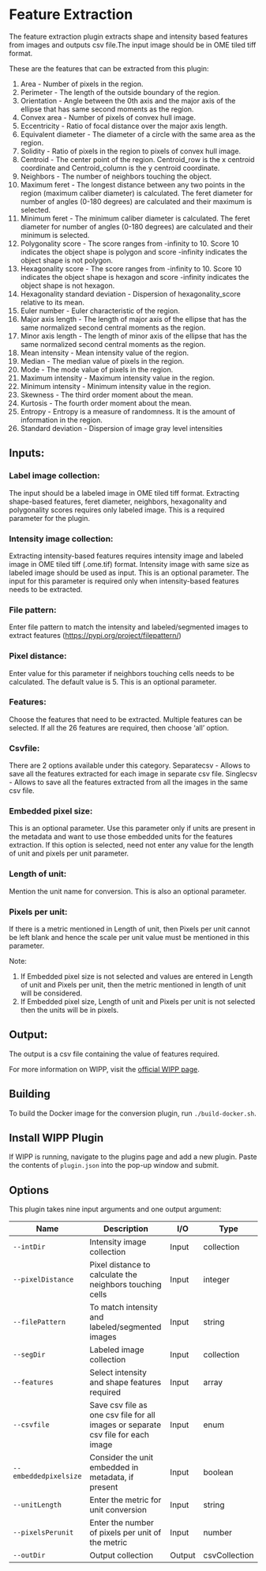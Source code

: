 ﻿# Feature Extraction

The feature extraction plugin extracts shape and intensity based features from images and outputs csv file.The input image should be in OME tiled tiff format.

These are the features that can be extracted from this plugin:
   1. Area - 
         Number of pixels in the region.
   2. Perimeter - 
         The length of the outside boundary of the region.
   3. Orientation - 
         Angle between the 0th axis and the major axis of the ellipse that has same second moments as the region.
   4. Convex area - 
         Number of pixels of convex hull image.
   5. Eccentricity - 
         Ratio of focal distance over the major axis length.
   6. Equivalent diameter - 
         The diameter of a circle with the same area as the region.
   7. Solidity - 
         Ratio of pixels in the region to pixels of convex hull image.
   8. Centroid - 
         The center point of the region. Centroid_row is the x centroid coordinate and Centroid_column is the y centroid coordinate.
   9. Neighbors - 
         The number of neighbors touching the object.
   10. Maximum feret - 
         The longest distance between any two points in the region (maximum caliber diameter) is calculated. The feret diameter for  
         number of angles (0-180 degrees) are calculated and their maximum is selected.
   11. Minimum feret - 
         The minimum caliber diameter is calculated. The feret diameter for number of angles (0-180 degrees) are calculated and their minimum is selected.
   12. Polygonality score - 
         The score ranges from -infinity to 10. Score 10 indicates the object shape is polygon and score -infinity indicates the object shape is not polygon.
   13. Hexagonality score - 
         The score ranges from -infinity to 10. Score 10 indicates the object shape is hexagon and score -infinity indicates the object shape is not hexagon.
   14. Hexagonality standard deviation - 
         Dispersion of hexagonality_score relative to its mean.
   15. Euler number - 
         Euler characteristic of the region.
   16. Major axis length - 
         The length of major axis of the ellipse that has the same normalized second central moments as the region.
   17. Minor axis length - 
         The length of minor axis of the ellipse that has the same normalized second central moments as the region.
   18. Mean intensity - 
         Mean intensity value of the region.
   19. Median - 
         The median value of pixels in the region.
   20. Mode - 
         The mode value of pixels in the region.
   21. Maximum intensity - 
         Maximum intensity value in the region.
   22. Minimum intensity - 
         Minimum intensity value in the region.
   23. Skewness - 
         The third order moment about the mean.
   24. Kurtosis - 
         The fourth order moment about the mean.
   25. Entropy - 
         Entropy is a measure of randomness. It is the amount of information in the region.
   26. Standard deviation - 
         Dispersion of image gray level intensities

## Inputs:
### Label image collection:
The input should be a labeled image in OME tiled tiff format. Extracting shape-based features, feret diameter, neighbors, hexagonality and polygonality scores requires only labeled image. This is a required parameter for the plugin.

### Intensity image collection:
Extracting intensity-based features requires intensity image and labeled image in OME tiled tiff (.ome.tif)  format. Intensity image with same size as labeled image should be used as input. This is an optional parameter. The input for this parameter is required only when intensity-based features needs to be extracted.

### File pattern:
Enter file pattern to match the intensity and labeled/segmented images to extract features (https://pypi.org/project/filepattern/)

### Pixel distance:
Enter value for this parameter if neighbors touching cells needs to be calculated. The default value is 5. This is an optional parameter. 

### Features:
Choose the features that need to be extracted. Multiple features can be selected. If all the 26 features are required, then choose ‘all’ option.

### Csvfile:
There are 2 options available under this category.
Separatecsv - Allows to save all the features extracted for each image in separate csv file. 
Singlecsv - Allows to save all the features extracted from all the images in the same csv file.

### Embedded pixel size:
This is an optional parameter. Use this parameter only if units are present in the metadata and want to use those embedded units for the features extraction. If this option is selected, need not enter any value for the length of unit and pixels per unit parameter.

### Length of unit:
Mention the unit name for conversion. This is also an optional parameter. 

### Pixels per unit:
If there is a metric mentioned in Length of unit, then Pixels per unit cannot be left blank and hence the scale per unit value must be mentioned in this parameter. 

Note:
1.	If Embedded pixel size is not selected and values are entered in Length of unit and Pixels per unit, then the metric mentioned in length of unit will be considered.
2.	If Embedded pixel size, Length of unit and Pixels per unit is not selected then the units will be in pixels.

## Output:
   The output is a csv file containing the value of features required.

For more information on WIPP, visit the [official WIPP page](https://isg.nist.gov/deepzoomweb/software/wipp).

## Building

To build the Docker image for the conversion plugin, run
`./build-docker.sh`.

## Install WIPP Plugin

If WIPP is running, navigate to the plugins page and add a new plugin. Paste the contents of `plugin.json` into the pop-up window and submit.

## Options

This plugin takes nine input arguments and one output argument:

| Name                   | Description             | I/O    | Type   |
|------------------------|-------------------------|--------|--------|
| `--intDir` | Intensity image collection| Input | collection |
| `--pixelDistance` | Pixel distance to calculate the neighbors touching cells | Input | integer |
| `--filePattern` | To match intensity and labeled/segmented images | Input | string |
| `--segDir` | Labeled image collection | Input | collection |
| `--features` | Select intensity and shape features required | Input | array |
| `--csvfile` | Save csv file as one csv file for all images or separate csv file for each image | Input | enum |
| `--embeddedpixelsize` | Consider the unit embedded in metadata, if present| Input | boolean |
| `--unitLength` | Enter the metric for unit conversion | Input | string |
| `--pixelsPerunit` | Enter the number of pixels per unit of the metric | Input | number |
| `--outDir` | Output collection | Output | csvCollection |


